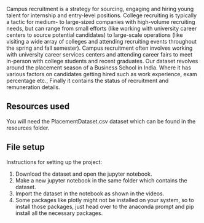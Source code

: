 Campus recruitment is a strategy for sourcing, engaging and hiring young talent for internship and entry-level positions. College recruiting is typically a tactic for medium- to large-sized companies with high-volume recruiting needs, but can range from small efforts (like working with university career centers to source potential candidates) to large-scale operations (like visiting a wide array of colleges and attending recruiting events throughout the spring and fall semester). Campus recruitment often involves working with university career services centers and attending career fairs to meet in-person with college students and recent graduates.
Our dataset revolves around the placement season of a Business School in India. Where it has various factors on candidates getting hired such as work experience, exam percentage etc., Finally it contains the status of recruitment and remuneration details.

## Resources used

You will need the PlacementDataset.csv dataset which can be found in the resources folder.

## File setup

Instructions for setting up the project:
1. Download the dataset and open the jupyter notebook.
2. Make a new jupyter notebook in the same folder which contains the dataset.
3. Import the dataset in the notebook as shown in the videos.
4. Some packages like plotly might not be installed on your system, so to 
   install those packages, just head over to the anaconda prompt and pip install all the necessary packages.